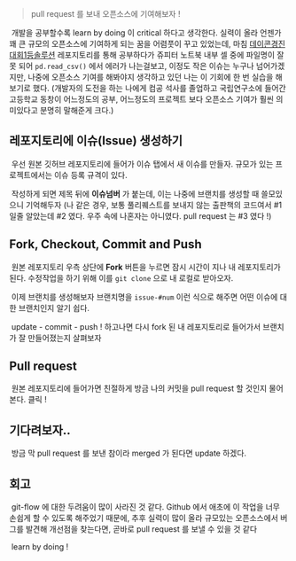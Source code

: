 > pull request 를 보내 오픈소스에 기여해보자 !



​	개발을 공부할수록 learn by doing 이 critical 하다고 생각한다. 실력이 올라 언젠가 꽤 큰 규모의 오픈소스에 기여하게 되는 꿈을 어렴풋이 꾸고 있었는데, 마침 [데이콘경진대회1등솔루션](https://github.com/wikibook/dacon) 레포지토리를 통해 공부하다가 쥬피터 노트북 내부 셀 중에 파일명이 잘못 되어 `pd.read_csv()` 에서 에러가 나는걸보고, 이정도 작은 이슈는 누구나 넘어가겠지만, 나중에 오픈소스 기여를 해봐야지 생각하고 있던 나는 이 기회에 한 번 실습을 해보기로 했다. (개발자의 도전을 하는 나에게 컴공 석사를 졸업하고 국립연구소에 들어간 고등학교 동창이 어느정도의 공부, 어느정도의 프로젝트 보다 오픈소스 기여가 훨씬 의미있다고 분명히 말해준게 크다.)



## 레포지토리에 이슈(Issue) 생성하기

​	우선 원본 깃허브 레포지토리에 들어가 이슈 탭에서 새 이슈를 만들자. 규모가 있는 프로젝트에서는 이슈 등록 규격이 있다.

​	작성하게 되면 제목 뒤에 **이슈넘버** 가 붙는데, 이는 나중에 브랜치를 생성할 때 쓸모있으니 기억해두자 (나 같은 경우, 보통 풀리퀘스트를 보내지 않는 출판책의 코드여서 #1 일줄 알았는데 #2 였다. 우주 속에 나혼자는 아니였다. pull request 는 #3 였다 !)



## Fork, Checkout, Commit and Push

​	원본 레포지토리 우측 상단에 **Fork** 버튼을 누르면 잠시 시간이 지나 내 레포지토리가 된다. 수정작업을 하기 위해 이를 `git clone` 으로 내 로컬로 받아오자.

​	이제 브랜치를 생성해보자 브랜치명을 `issue-#num` 이런 식으로 해주면 어떤 이슈에 대한 브랜치인지 알기 쉽다.

​	update - commit - push ! 하고나면 다시 fork 된 내 레포지토리로 들어가서 브랜치가 잘 만들어졌는지 살펴보자



## Pull request

​	원본 레포지토리에 들어가면 친절하게 방금 나의 커밋을 pull request 할 것인지 물어본다. 클릭 !



## 기다려보자..

​	방금 막 pull request 를 보낸 참이라 merged 가 된다면 update 하겠다.



## 회고

​	git-flow 에 대한 두려움이 많이 사라진 것 같다. Github 에서 애초에 이 작업을 너무 손쉽게 할 수 있도록 해주었기 때문에, 추후 실력이 많이 올라 규모있는 오픈소스에서 버그를 발견해 개선점을 찾는다면, 곧바로 pull request 를 보낼 수 있을 것 같다

​	learn by doing !

